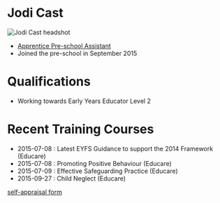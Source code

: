 # Jodi Cast #

<img src="/images/staff/preschool_background/Jodi_Cast-500px.JPG" alt="Jodi Cast headshot" class="staff_photo" />

* [Apprentice Pre-school Assistant](/staff/20130809-Job_Description-Apprentice_Pre-school_Assistant.pdf)
* Joined the pre-school in September 2015

# Qualifications #

* Working towards Early Years Educator Level 2

# Recent Training Courses #

* 2015-07-08 : Latest EYFS Guidance to support the 2014 Framework (Educare)
* 2015-07-08 : Promoting Positive Behaviour (Educare)
* 2015-07-09 : Effective Safeguarding Practice (Educare)
* 2015-09-27 : Child Neglect (Educare)

[self-appraisal form](20160212-Appraisal_Form-Apprentice_Pre_School_Assistant-Jodi_Cast.pdf)
